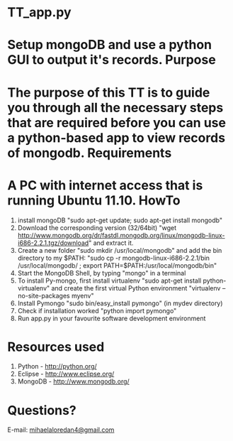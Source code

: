 TT_app.py
=========
Setup mongoDB and use a python GUI to output it's records.
Purpose 
=======
The purpose of this TT is to guide you through all the necessary steps that are 
required before you can use a python-based app to view records of mongodb.
Requirements
============
A PC with internet access that is running Ubuntu 11.10.
HowTo
=====
1. install mongoDB "sudo apt-get update; sudo apt-get install mongodb"
2. Download the corresponding version (32/64bit) "wget http://www.mongodb.org/dr/fastdl.mongodb.org/linux/mongodb-linux-i686-2.2.1.tgz/download" and extract it.
3. Create a new folder "sudo mkdir /usr/local/mongodb" and add the bin directory to my $PATH: "sudo cp -r mongodb-linux-i686-2.2.1/bin /usr/local/mongodb/ ; 
export PATH=$PATH:/usr/local/mongodb/bin"
4. Start the MongoDB Shell, by typing "mongo" in a terminal
5. To install Py-mongo, first install virtualenv "sudo apt-get install python-virtualenv" and create the first virtual Python environment "virtualenv –no-site-packages myenv"
6. Install Pymongo "sudo bin/easy_install pymongo" (in mydev directory)
7. Check if installation worked "python import pymongo"
8. Run app.py in your favourite software development environment

Resources used
==============
1. Python -  http://python.org/
2. Eclipse - http://www.eclipse.org/
3. MongoDB - http://www.mongodb.org/

Questions?
==========
E-mail: mihaelaloredan4@gmail.com
